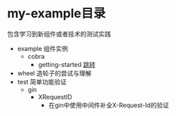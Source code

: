 # my-example目录
包含学习到新组件或者技术的测试实践

- example 组件实例
  - cobra 
    - getting-started [跳转](example%2Fcobra%2Fgetting-started%2Fhugo%2FREADME.md)
- wheel 造轮子的尝试与理解
- test 简单功能验证
  - gin
    - XRequestID
      - 在gin中使用中间件补全X-Request-Id的验证